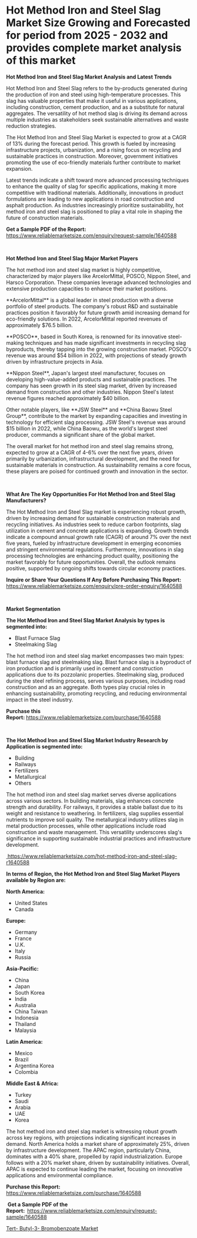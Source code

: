 <p><h1>Hot Method Iron and Steel Slag Market Size Growing and Forecasted for period from 2025 - 2032 and provides complete market analysis of this market</h1></p><p><strong>Hot Method Iron and Steel Slag Market Analysis and Latest Trends</strong></p>
<p><p>Hot Method Iron and Steel Slag refers to the by-products generated during the production of iron and steel using high-temperature processes. This slag has valuable properties that make it useful in various applications, including construction, cement production, and as a substitute for natural aggregates. The versatility of hot method slag is driving its demand across multiple industries as stakeholders seek sustainable alternatives and waste reduction strategies.</p><p>The Hot Method Iron and Steel Slag Market is expected to grow at a CAGR of 13% during the forecast period. This growth is fueled by increasing infrastructure projects, urbanization, and a rising focus on recycling and sustainable practices in construction. Moreover, government initiatives promoting the use of eco-friendly materials further contribute to market expansion.</p><p>Latest trends indicate a shift toward more advanced processing techniques to enhance the quality of slag for specific applications, making it more competitive with traditional materials. Additionally, innovations in product formulations are leading to new applications in road construction and asphalt production. As industries increasingly prioritize sustainability, hot method iron and steel slag is positioned to play a vital role in shaping the future of construction materials.</p></p>
<p><strong>Get a Sample PDF of the Report:&nbsp;</strong> <a href="https://www.reliablemarketsize.com/enquiry/request-sample/1640588?utm_campaign=3205&utm_medium=2&utm_source=Github&utm_content=ia&utm_term=23032025&utm_id=hot-method-iron-and-steel-slag">https://www.reliablemarketsize.com/enquiry/request-sample/1640588</a></p>
<p>&nbsp;</p>
<p><strong>Hot Method Iron and Steel Slag Major Market Players</strong></p>
<p><p>The hot method iron and steel slag market is highly competitive, characterized by major players like ArcelorMittal, POSCO, Nippon Steel, and Harsco Corporation. These companies leverage advanced technologies and extensive production capacities to enhance their market positions.</p><p>**ArcelorMittal** is a global leader in steel production with a diverse portfolio of steel products. The company's robust R&D and sustainable practices position it favorably for future growth amid increasing demand for eco-friendly solutions. In 2022, ArcelorMittal reported revenues of approximately $76.5 billion.</p><p>**POSCO**, based in South Korea, is renowned for its innovative steel-making techniques and has made significant investments in recycling slag byproducts, thereby tapping into the growing construction market. POSCO's revenue was around $54 billion in 2022, with projections of steady growth driven by infrastructure projects in Asia.</p><p>**Nippon Steel**, Japan's largest steel manufacturer, focuses on developing high-value-added products and sustainable practices. The company has seen growth in its steel slag market, driven by increased demand from construction and other industries. Nippon Steel's latest revenue figures reached approximately $40 billion.</p><p>Other notable players, like **JSW Steel** and **China Baowu Steel Group**, contribute to the market by expanding capacities and investing in technology for efficient slag processing. JSW Steel's revenue was around $15 billion in 2022, while China Baowu, as the world's largest steel producer, commands a significant share of the global market.</p><p>The overall market for hot method iron and steel slag remains strong, expected to grow at a CAGR of 4-6% over the next five years, driven primarily by urbanization, infrastructural development, and the need for sustainable materials in construction. As sustainability remains a core focus, these players are poised for continued growth and innovation in the sector.</p></p>
<p>&nbsp;</p>
<p><strong>What Are The Key Opportunities For Hot Method Iron and Steel Slag Manufacturers?</strong></p>
<p><p>The Hot Method Iron and Steel Slag market is experiencing robust growth, driven by increasing demand for sustainable construction materials and recycling initiatives. As industries seek to reduce carbon footprints, slag utilization in cement and concrete applications is expanding. Growth trends indicate a compound annual growth rate (CAGR) of around 7% over the next five years, fueled by infrastructure development in emerging economies and stringent environmental regulations. Furthermore, innovations in slag processing technologies are enhancing product quality, positioning the market favorably for future opportunities. Overall, the outlook remains positive, supported by ongoing shifts towards circular economy practices.</p></p>
<p><strong>Inquire or Share Your Questions If Any Before Purchasing This Report:</strong> <a href="https://www.reliablemarketsize.com/enquiry/pre-order-enquiry/1640588?utm_campaign=3205&utm_medium=2&utm_source=Github&utm_content=ia&utm_term=23032025&utm_id=hot-method-iron-and-steel-slag">https://www.reliablemarketsize.com/enquiry/pre-order-enquiry/1640588</a></p>
<p>&nbsp;</p>
<p><strong>Market Segmentation</strong></p>
<p><strong>The Hot Method Iron and Steel Slag Market Analysis by types is segmented into:</strong></p>
<p><ul><li>Blast Furnace Slag</li><li>Steelmaking Slag</li></ul></p>
<p><p>The hot method iron and steel slag market encompasses two main types: blast furnace slag and steelmaking slag. Blast furnace slag is a byproduct of iron production and is primarily used in cement and construction applications due to its pozzolanic properties. Steelmaking slag, produced during the steel refining process, serves various purposes, including road construction and as an aggregate. Both types play crucial roles in enhancing sustainability, promoting recycling, and reducing environmental impact in the steel industry.</p></p>
<p><strong>Purchase this Report:&nbsp;</strong><a href="https://www.reliablemarketsize.com/purchase/1640588?utm_campaign=3205&utm_medium=2&utm_source=Github&utm_content=ia&utm_term=23032025&utm_id=hot-method-iron-and-steel-slag">https://www.reliablemarketsize.com/purchase/1640588</a></p>
<p>&nbsp;</p>
<p><strong>The Hot Method Iron and Steel Slag Market Industry Research by Application is segmented into:</strong></p>
<p><ul><li>Building</li><li>Railways</li><li>Fertilizers</li><li>Metallurgical</li><li>Others</li></ul></p>
<p><p>The hot method iron and steel slag market serves diverse applications across various sectors. In building materials, slag enhances concrete strength and durability. For railways, it provides a stable ballast due to its weight and resistance to weathering. In fertilizers, slag supplies essential nutrients to improve soil quality. The metallurgical industry utilizes slag in metal production processes, while other applications include road construction and waste management. This versatility underscores slag's significance in supporting sustainable industrial practices and infrastructure development.</p></p>
<p><a href="https://www.reliablemarketsize.com/hot-method-iron-and-steel-slag-r1640588?utm_campaign=3205&utm_medium=2&utm_source=Github&utm_content=ia&utm_term=23032025&utm_id=hot-method-iron-and-steel-slag">&nbsp;https://www.reliablemarketsize.com/hot-method-iron-and-steel-slag-r1640588</a></p>
<p><strong>In terms of Region, the Hot Method Iron and Steel Slag Market Players available by Region are:</strong></p>
<p>
    <p> <strong> North America: </strong>
        <ul>
            <li>United States</li>
            <li>Canada</li>
        </ul>
        </p> 
    <p> <strong> Europe: </strong>
        <ul>
            <li>Germany</li>
            <li>France</li>
            <li>U.K.</li>
            <li>Italy</li>
            <li>Russia</li>
        </ul>
        </p> 
    <p> <strong> Asia-Pacific: </strong>
        <ul>
            <li>China</li>
            <li>Japan</li>
            <li>South Korea</li>
            <li>India</li>
            <li>Australia</li>
            <li>China Taiwan</li>
            <li>Indonesia</li>
            <li>Thailand</li>
            <li>Malaysia</li>
        </ul>
        </p> 
    <p> <strong> Latin America: </strong>
        <ul>
            <li>Mexico</li>
            <li>Brazil</li>
            <li>Argentina Korea</li>
            <li>Colombia</li>
        </ul>
        </p> 
    <p> <strong> Middle East & Africa: </strong>
        <ul>
            <li>Turkey</li>
            <li>Saudi</li>
            <li>Arabia</li>
            <li>UAE</li>
            <li>Korea</li>
        </ul>
    </p>
    </p>
<p><p>The hot method iron and steel slag market is witnessing robust growth across key regions, with projections indicating significant increases in demand. North America holds a market share of approximately 25%, driven by infrastructure development. The APAC region, particularly China, dominates with a 40% share, propelled by rapid industrialization. Europe follows with a 20% market share, driven by sustainability initiatives. Overall, APAC is expected to continue leading the market, focusing on innovative applications and environmental compliance.</p></p>
<p><strong>Purchase this Report: </strong><a href="https://www.reliablemarketsize.com/purchase/1640588?utm_campaign=3205&utm_medium=2&utm_source=Github&utm_content=ia&utm_term=23032025&utm_id=hot-method-iron-and-steel-slag">https://www.reliablemarketsize.com/purchase/1640588</a></p>
<p>&nbsp;<strong>Get a Sample PDF of the Report:&nbsp;&nbsp;</strong><a href="https://www.reliablemarketsize.com/enquiry/request-sample/1640588?utm_campaign=3205&utm_medium=2&utm_source=Github&utm_content=ia&utm_term=23032025&utm_id=hot-method-iron-and-steel-slag">https://www.reliablemarketsize.com/enquiry/request-sample/1640588</a></p>
<p><strong></strong></p>
<p><p><a href="https://github.com/shrebasokib/Market-Research-Report-List-1/blob/main/tert-butyl-3-bromobenzoate-market.md?utm_campaign=3205&utm_medium=2&utm_source=Github&utm_content=ia&utm_term=23032025&utm_id=hot-method-iron-and-steel-slag">Tert- Butyl-3- Bromobenzoate Market</a></p></p>